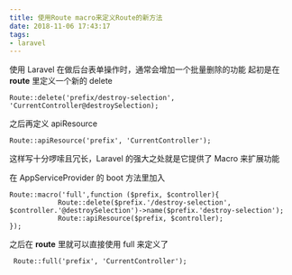 ```yaml
---
title: 使用Route macro来定义Route的新方法
date: 2018-11-06 17:43:17
tags:
- laravel
---
```

使用 Laravel 在做后台表单操作时，通常会增加一个批量删除的功能
起初是在 **route** 里定义一个新的 delete
```
Route::delete('prefix/destroy-selection', 'CurrentController@destroySelection);
```
之后再定义 apiResource  
```
Route::apiResource('prefix', 'CurrentController');
```
这样写十分啰嗦且冗长，Laravel 的强大之处就是它提供了 Macro 来扩展功能  

在 AppServiceProvider 的 boot 方法里加入 
```
Route::macro('full',function ($prefix, $controller){
            Route::delete($prefix.'/destroy-selection', $controller.'@destroySelection')->name($prefix.'destroy-selection');
            Route::apiResource($prefix, $controller);
});
```
之后在 **route** 里就可以直接使用 full 来定义了   
```
 Route::full('prefix', 'CurrentController');
```

